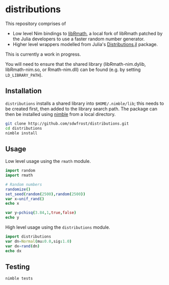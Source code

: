 # distributions

This repository comprises of

- Low level Nim bindings to [libRmath](http://github.com/sdwfrost/libRmath-nim), a local fork of libRmath patched by the Julia developers to use a faster random number generator.
- Higher level wrappers modelled from Julia's [Distributions.jl](https://github.com/JuliaStats/Distributions.jl) package.

This is currently a work in progress.

You will need to ensure that the shared library (libRmath-nim.dylib, libRmath-nim.so, or Rmath-nim.dll) can be found (e.g. by setting `LD_LIBRARY_PATH`).

## Installation

`distributions` installs a shared library into `$HOME/.nimble/lib`; this needs to be created first, then added to the library search path. The package can then be installed using [nimble](https://github.com/nim-lang/nimble) from a local directory.

```sh
git clone http://github.com/sdwfrost/distributions.git
cd distributions
nimble install
```

## Usage

Low level usage using the `rmath` module.

```nim
import random
import rmath

# Random numbers
randomize()
set_seed(random(2500),random(2500))
var x=unif_rand()
echo x

var y=pchisq(3.84,1,true,false)
echo y
```

High level usage using the `distributions` module.

```nim
import distributions
var dn=Normal(mu:0.0,sig:1.0)
var dx=rand(dn)
echo dx
```

## Testing

```sh
nimble tests
```
